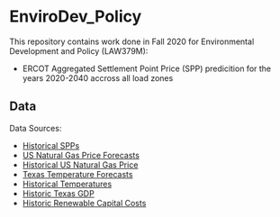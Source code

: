 # EnviroDev_Policy

This repository contains work done in Fall 2020 for Environmental Development and Policy (LAW379M):
+ ERCOT Aggregated Settlement Point Price (SPP) predicition for the years 2020-2040 accross all load zones

## Data
Data Sources:
+ [Historical SPPs](http://mis.ercot.com/misapp/GetReports.do?reportTypeId=13061&reportTitle=Historical%20RTM%20Load%20Zone%20and%20Hub%20Prices&showHTMLView=&mimicKey)
+ [US Natural Gas Price Forecasts](https://www.eia.gov/outlooks/aeo/data/browser/#/?id=13-AEO2018&cases=ref2018&sourcekey=0)
+ [Historical US Natural Gas Price](https://www.eia.gov/dnav/ng/hist/n3035us3A.htm)
+ [Texas Temperature Forecasts](http://regclim.coas.oregonstate.edu/visualization/rccv/states-counties/)
+ [Historical Temperatures](https://www.ncdc.noaa.gov/cdo-web/datatools/lcd)
+ [Historic Texas GDP](https://fred.stlouisfed.org/series/TXNGSP)
+ [Historic Renewable Capital Costs](https://www.eia.gov/electricity/generatorcosts/)
